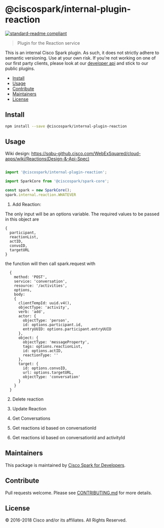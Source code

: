 # @ciscospark/internal-plugin-reaction

[![standard-readme compliant](https://img.shields.io/badge/readme%20style-standard-brightgreen.svg?style=flat-square)](https://github.com/RichardLitt/standard-readme)

> Plugin for the Reaction service

This is an internal Cisco Spark plugin. As such, it does not strictly adhere to semantic versioning. Use at your own risk. If you're not working on one of our first party clients, please look at our [developer api](https://developer.ciscospark.com/getting-started.html) and stick to our public plugins.

- [Install](#install)
- [Usage](#usage)
- [Contribute](#contribute)
- [Maintainers](#maintainers)
- [License](#license)

## Install

```bash
npm install --save @ciscospark/internal-plugin-reaction
```

## Usage


Wiki design: https://sqbu-github.cisco.com/WebExSquared/cloud-apps/wiki/Reactions(Design-&-Api-Spec)

```js

import '@ciscospark/internal-plugin-reaction';

import SparkCore from '@ciscospark/spark-core';

const spark = new SparkCore();
spark.internal.reaction.WHATEVER

```


1. Add Reaction:


  The only input will be an options variable. The required values to be passed in this object are
  ```
  {
    participant,
    reactionList,
    actID,
    convoID,
    targetURL
  }
  ```

  the function will then call spark.request with
  ```
    {
      method: 'POST',
      service: 'conversation',
      resource: '/activities',
      options,
      body:
      {
        clientTempId: uuid.v4(),
        objectType: 'activity',
        verb: 'add',
        actor: {
          objectType: 'person',
          id: options.participant.id,
          entryUUID: options.participant.entryUUID
        },
        object: {
          objectType: 'messageProperty',
          tags: options.reactionList,
          id: options.actID,
          reactionType: ''
        },
        target: {
          id: options.convoID,
          url: options.targetURL,
          objectType: 'conversation'
        }
      }
    }
  ```



2. Delete reaction

3. Update Reaction

4. Get Conversations

5. Get reactions id based on conversationId

6. Get reactions id based on conversationId and activityId



## Maintainers

This package is maintained by [Cisco Spark for Developers](https://developer.ciscospark.com/).

## Contribute

Pull requests welcome. Please see [CONTRIBUTING.md](../../CONTRIBUTING.md) for more details.

## License

© 2016-2018 Cisco and/or its affiliates. All Rights Reserved.
